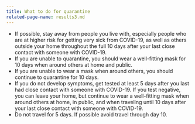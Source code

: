 ```yaml
---
title: What to do for quarantine
related-page-name: results3.md
---
```


- If possible, stay away from people you live with, especially people who are at higher risk for getting very sick from COVID-19, as well as others outside your home throughout the full 10 days after your last close contact with someone with COVID-19.
- If you are unable to quarantine, you should wear a well-fitting mask for 10 days when around others at home and public.
- If you are unable to wear a mask when around others, you should continue to quarantine for 10 days.
- If you do not develop symptoms, get tested at least 5 days after you last had close contact with someone with COVID-19. If you test negative, you can leave your home, but continue to wear a well-fitting mask when around others at home, in public, and when traveling until 10 days after your last close contact with someone with COVID-19.
- Do not travel for 5 days. If possible avoid travel through day 10.